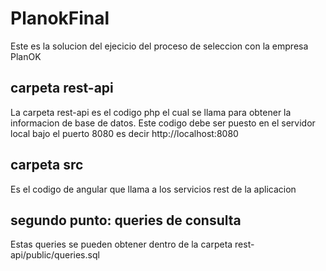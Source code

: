 # PlanokFinal
Este es la solucion del ejecicio del proceso de seleccion con la empresa PlanOK


## carpeta rest-api
La carpeta rest-api es el codigo php el cual se llama para obtener la informacion de base de datos. Este codigo debe ser puesto en el servidor local bajo el puerto 8080 es decir http://localhost:8080

## carpeta src
Es el codigo de angular que llama a los servicios rest de la aplicacion

## segundo punto: queries de consulta
Estas queries se pueden obtener dentro de la carpeta rest-api/public/queries.sql
